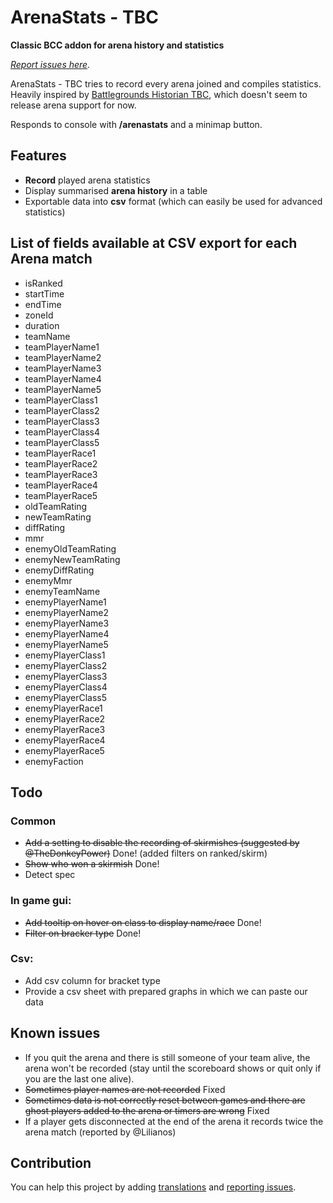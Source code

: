 # ArenaStats - TBC

**Classic BCC addon for arena history and statistics**

_[Report issues here](https://github.com/denishamann/ArenaStatsTBC/issues)._

ArenaStats - TBC tries to record every arena joined and compiles statistics.
Heavily inspired by [Battlegrounds Historian TBC](https://www.curseforge.com/wow/addons/bghistorian-tbc), which doesn't seem to release arena support for now.

Responds to console with **/arenastats** and a minimap button.

## Features

- **Record** played arena statistics
- Display summarised **arena history** in a table
- Exportable data into **csv** format (which can easily be used for advanced statistics)

## List of fields available at CSV export for each Arena match

- isRanked
- startTime
- endTime
- zoneId
- duration
- teamName
- teamPlayerName1
- teamPlayerName2
- teamPlayerName3
- teamPlayerName4
- teamPlayerName5
- teamPlayerClass1
- teamPlayerClass2
- teamPlayerClass3
- teamPlayerClass4
- teamPlayerClass5
- teamPlayerRace1
- teamPlayerRace2
- teamPlayerRace3
- teamPlayerRace4
- teamPlayerRace5
- oldTeamRating
- newTeamRating
- diffRating
- mmr
- enemyOldTeamRating
- enemyNewTeamRating
- enemyDiffRating
- enemyMmr
- enemyTeamName
- enemyPlayerName1
- enemyPlayerName2
- enemyPlayerName3
- enemyPlayerName4
- enemyPlayerName5
- enemyPlayerClass1
- enemyPlayerClass2
- enemyPlayerClass3
- enemyPlayerClass4
- enemyPlayerClass5
- enemyPlayerRace1
- enemyPlayerRace2
- enemyPlayerRace3
- enemyPlayerRace4
- enemyPlayerRace5
- enemyFaction

## Todo

### Common

- ~~Add a setting to disable the recording of skirmishes (suggested by @TheDonkeyPower)~~ Done! (added filters on ranked/skirm)
- ~~Show who won a skirmish~~ Done!
- Detect spec

### In game gui:
- ~~Add tooltip on hover on class to display name/race~~ Done!
- ~~Filter on bracker type~~ Done!

### Csv:
- Add csv column for bracket type
- Provide a csv sheet with prepared graphs in which we can paste our data


## Known issues

- If you quit the arena and there is still someone of your team alive, the arena won't be recorded (stay until the scoreboard shows or quit only if you are the last one alive).
- ~~Sometimes player names are not recorded~~ Fixed
- ~~Sometimes data is not correctly reset between games and there are ghost players added to the arena or timers are wrong~~ Fixed
- If a player gets disconnected at the end of the arena it records twice the arena match (reported by @Lilianos)


## Contribution

You can help this project by adding [translations](https://www.curseforge.com/wow/addons/arenastats-tbc/localization) and [reporting issues](https://github.com/denishamann/ArenaStatsTBC/issues).